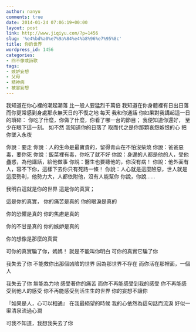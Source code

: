 ```yaml
---
author: nanyu
comments: true
date: 2014-01-24 07:06:19+00:00
layout: post
link: http://www.jiqiyu.com/?p=1456
slug: '%e4%bd%a0%e7%9a%84%e4%b8%96%e7%95%8c'
title: 你的世界
wordpress_id: 1456
categories:
- 四不像或詩歌
tags:
- 嫉妒妄想
- 父母
- 精神病
- 被害妄想
---
```


我知道在你心裡的潮起潮落
比一般人要猛烈千萬倍
我知道在你身體裡有日出日落
而你更常感到身處那永無天日的不復之地
每天
我和你通話
你如果對我講起這一日的瑣碎：
你吃了什麼，你做了什麼，你看了哪一台的節目；
我便知道你還好，
至少在眼下這一刻。
如不然
我知道你的日落了
取而代之是你那顆哀怨嫉恨的心
把你墜入永夜

你說：要走
你說：人的生命是最寶貴的，留得青山在不怕沒柴燒
你說：爸爸惡毒，要你死
你說：飯菜裡有毒，你吃了就不好
你說：身邊的人都是他的人，受他蠱惑，為他講話，給他做事
你說：醫生也要聽他的，你沒有病！
你說：他外面有人，容不下你，這樣下去你只有死路一條！
你說：人心就是這麼險惡，世人就是這麼勢利，他勢力大，人都依附他，沒有人能幫你
你說，你說……

我明白這就是你的世界
這是你的真實；

這是你的真實，
你的痛苦是真的
你的眼淚是真的

你的恐懼是真的
你的焦慮是真的

你的不甘是真的
你的嫉妒是真的

你的想像是那麼的真實

可你的真實騙了你，媽媽！
就是不能叫你明白
可你的真實它騙了你

我失去了你
不能救你出那個凶險的世界
因為那世界不存在
而你活在那裡面，一個人

我失去了你
無能為力地
感受著你的痛苦
而你不再能感受到我的感受
你不再能感受到他人的感受
你不再能感受到活生生的世界
你的妄想不讓你

『如果是人，心可以相通』
在我最絕望的時候
我的心依然為這句話而流淚
好似一渠清泉流過心澗

可我不知道，我想我失去了你


